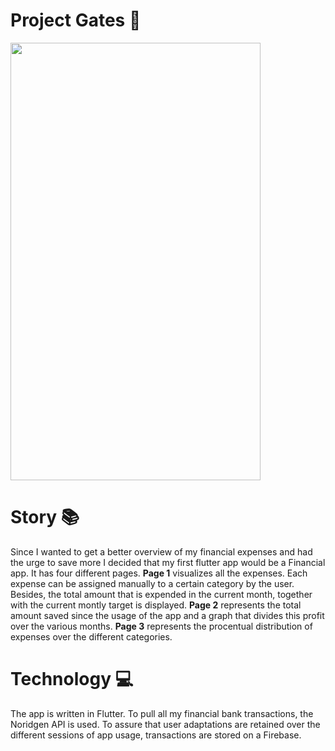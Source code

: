 # Project Gates 🤑
<img src="https://github.com/BrechtDewilde1/Project-Gates/blob/master/showCase.gif" width="400" height="700">

# Story 📚
Since I wanted to get a better overview of my financial expenses and had the urge to save more I decided that my first flutter app would be a Financial app. 
It has four different pages. **Page 1** visualizes all the expenses. Each expense can be assigned manually to a certain category by the user. Besides, the total amount that is expended in the current month, together with the current montly target is displayed. **Page 2** represents the total amount saved since the usage of the app and a graph that divides this profit over the various months. **Page 3** represents the procentual distribution of expenses over the different categories.

# Technology 💻
The app is written in Flutter. To pull all my financial bank transactions, the Noridgen API is used. To assure that user adaptations are retained over the different sessions of app usage, transactions are stored on a Firebase. 


